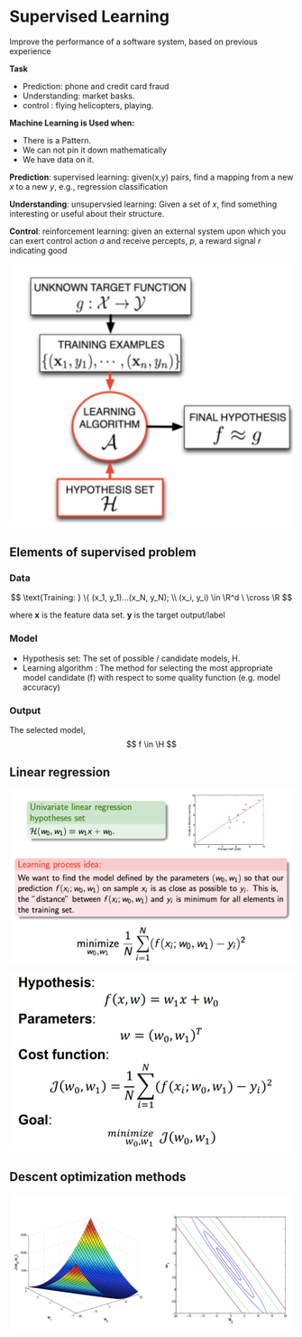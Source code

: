 # Supervised Learning

Improve the performance of a software system, based on previous experience

**Task**

* Prediction: phone and credit card fraud
* Understanding: market basks.
* control : flying helicopters, playing.

**Machine Learning is Used when:**

* There is a Pattern.
* We can not pin it down mathematically
* We have data on it.

**Prediction**: supervised learning: given(x,y) pairs, find a mapping from a new *x* to a new *y*, e.g., regression classification

**Understanding**: unsupervsied learning: Given a set of *x*, find something interesting or useful about their structure. 

**Control**: reinforcement learning: given an external system upon which you can exert control action *a* and receive percepts, *p*, a reward signal *r* indicating good

![](img/w6/supervised.png)



## Elements of supervised problem

### Data

$$
\text{Training: } \{ (x_1, y_1)...(x_N, y_N);
\\
(x_i, y_i) \in \R^d \ \cross \R
$$

where **x** is the feature data set. **y** is the target output/label

### Model

* Hypothesis set: The set of possible / candidate models, H.
* Learning algorithm : The method for selecting the most appropriate model candidate (f) with respect to some quality function (e.g. model accuracy)

### Output

The selected model,
$$
f \in \H
$$
 

## Linear regression

![](img/w6/linear_regression.png)

![](img/w6/linear_regression2.png)

## Descent optimization methods

![](img/w6/descent_method.png)